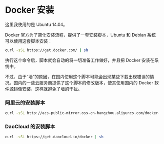 # Docker 安装

这里我使用的是 Ubuntu 14.04。

Docker 官方为了简化安装流程，提供了一套安装脚本，Ubuntu 和 Debian 系统可以使用这套脚本安装：
```bash
curl -sSL https://get.docker.com/ | sh
```
执行这个命令后，脚本就会自动的将一切准备工作做好，并且把 Docker 安装在系统中。

不过，由于“墙”的原因，在国内使用这个脚本可能会出现某些下载出现错误的情况。国内的一些云服务商提供了这个脚本的修改版本，使其使用国内的 Docker 软件源镜像安装，这样就避免了墙的干扰。

### 阿里云的安装脚本
```bash
curl -sSL http://acs-public-mirror.oss-cn-hangzhou.aliyuncs.com/docker-engine/internet | sh
```
### DaoCloud 的安装脚本
```bash
curl -sSL https://get.daocloud.io/docker | sh
```